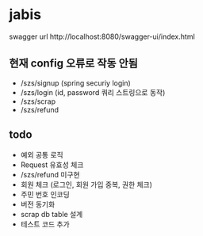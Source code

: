 # jabis

swagger url 
http://localhost:8080/swagger-ui/index.html 

## 현재 config 오류로 작동 안됨

- /szs/signup (spring securiy login) 
- /szs/login (id, password 쿼리 스트링으로 동작)
- /szs/scrap 
- /szs/refund

## todo
- 예외 공통 로직
- Request 유효성 체크
- /szs/refund 미구현
- 회원 체크 (로그인, 회원 가입 중복, 권한 체크) 
- 주민 번호 인코딩
- 버전 동기화
- scrap db table 설계
- 테스트 코드 추가

